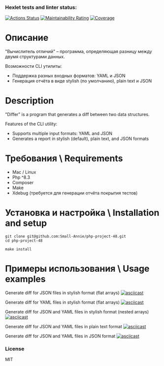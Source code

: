 ### Hexlet tests and linter status:
[![Actions Status](https://github.com/Small-Annie/php-project-48/actions/workflows/hexlet-check.yml/badge.svg)](https://github.com/Small-Annie/php-project-48/actions)
[![Maintainability Rating](https://sonarcloud.io/api/project_badges/measure?project=Small-Annie_php-project-48&metric=sqale_rating)](https://sonarcloud.io/summary/new_code?id=Small-Annie_php-project-48)
[![Coverage](https://sonarcloud.io/api/project_badges/measure?project=Small-Annie_php-project-48&metric=coverage)](https://sonarcloud.io/summary/new_code?id=Small-Annie_php-project-48)

# Описание

"Вычислитель отличий" – программа, определяющая разницу между двумя структурами данных.

Возможности CLI утилиты:

* Поддержка разных входных форматов: YAML и JSON
* Генерация отчёта в виде stylish (по умолчанию), plain text и JSON

# Description

"Differ" is a program that generates a diff between two data structures.

Features of the CLI utility:

* Supports multiple input formats: YAML and JSON
* Generates a report in stylish (default), plain text, and JSON formats

# Требования \ Requirements

* Mac / Linux
* Php ^8.3
* Composer
* Make
* Xdebug (требуется для генерации отчёта покрытия тестов)

# Установка и настройка \ Installation and setup

```
git clone git@github.com:Small-Annie/php-project-48.git
cd php-project-48

make install
```

# Примеры использования \ Usage examples

Generate diff for JSON files in stylish format (flat arrays)
[![asciicast](https://asciinema.org/a/5kqr8nqR0ivqbWVhmHkxaUjDF.svg)](https://asciinema.org/a/5kqr8nqR0ivqbWVhmHkxaUjDF)

Generate diff for YAML files in stylish format (flat arrays)
[![asciicast](https://asciinema.org/a/jak30kQ4amtS4PHox4JAapn84.svg)](https://asciinema.org/a/jak30kQ4amtS4PHox4JAapn84)

Generate diff for JSON and YAML files in stylish format (nested arrays)
[![asciicast](https://asciinema.org/a/D5FFtYBao7L3sF7NzlUkQM6Pi.svg)](https://asciinema.org/a/D5FFtYBao7L3sF7NzlUkQM6Pi)

Generate diff for JSON and YAML files in plain text format
[![asciicast](https://asciinema.org/a/TyLyCVBDIOMnl9UTHZl1Zlslk.svg)](https://asciinema.org/a/TyLyCVBDIOMnl9UTHZl1Zlslk)

Generate diff for JSON and YAML files in JSON format
[![asciicast](https://asciinema.org/a/HOjjzFEX3cVIetODF8zFW6KFT.svg)](https://asciinema.org/a/HOjjzFEX3cVIetODF8zFW6KFT)

### License

MIT